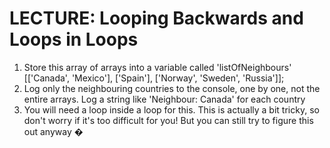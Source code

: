 # LECTURE: Looping Backwards and Loops in Loops
1. Store this array of arrays into a variable called 'listOfNeighbours'
[['Canada', 'Mexico'], ['Spain'], ['Norway', 'Sweden', 
'Russia']];
2. Log only the neighbouring countries to the console, one by one, not the entire 
arrays. Log a string like 'Neighbour: Canada' for each country
3. You will need a loop inside a loop for this. This is actually a bit tricky, so don't 
worry if it's too difficult for you! But you can still try to figure this out anyway �

